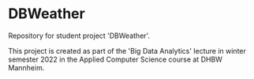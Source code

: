 # DBWeather

Repository for student project 'DBWeather'.

This project is created as part of the 'Big Data Analytics' lecture in winter semester 2022
in the Applied Computer Science course at DHBW Mannheim.